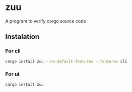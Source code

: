 # zuu

A program to verify cargo source code

## Instalation

### For cli

```bash
cargo install zuu --no-default-features --features cli 
```

### For ui

```bash
cargo install zuu
```
